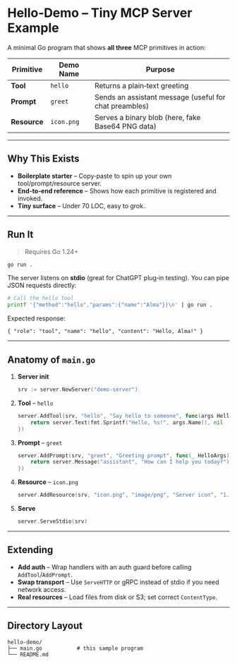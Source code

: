 # Hello‑Demo – Tiny MCP Server Example

A minimal Go program that shows **all three** MCP primitives in action:

| Primitive    | Demo Name  | Purpose                                                |
| ------------ | ---------- | ------------------------------------------------------ |
| **Tool**     | `hello`    | Returns a plain‑text greeting                          |
| **Prompt**   | `greet`    | Sends an assistant message (useful for chat preambles) |
| **Resource** | `icon.png` | Serves a binary blob (here, fake Base64 PNG data)      |

---

## Why This Exists

- **Boilerplate starter** – Copy‑paste to spin up your own tool/prompt/resource server.
- **End‑to‑end reference** – Shows how each primitive is registered and invoked.
- **Tiny surface** – Under 70 LOC, easy to grok.

---

## Run It

> Requires Go 1.24+

```bash
go run .
```

The server listens on **stdio** (great for ChatGPT plug‑in testing). You can pipe JSON requests directly:

```bash
# Call the hello tool
printf '{"method":"hello","params":{"name":"Alma"}}\n' | go run .
```

Expected response:

```jsonc
{ "role": "tool", "name": "hello", "content": "Hello, Alma!" }
```

---

## Anatomy of `main.go`

1. **Server init**
   ```go
   srv := server.NewServer("demo-server")
   ```
2. **Tool** – `hello`
   ```go
   server.AddTool(srv, "hello", "Say hello to someone", func(args HelloArgs) (protocol.Content, error) {
       return server.Text(fmt.Sprintf("Hello, %s!", args.Name)), nil
   })
   ```
3. **Prompt** – `greet`
   ```go
   server.AddPrompt(srv, "greet", "Greeting prompt", func(_ HelloArgs) (protocol.PromptMessage, error) {
       return server.Message("assistant", "How can I help you today?"), nil
   })
   ```
4. **Resource** – `icon.png`
   ```go
   server.AddResource(srv, "icon.png", "image/png", "Server icon", "1.0", fetchIcon)
   ```
5. **Serve**
   ```go
   server.ServeStdio(srv)
   ```

---

## Extending

- **Add auth** – Wrap handlers with an auth guard before calling `AddTool`/`AddPrompt`.
- **Swap transport** – Use `ServeHTTP` or gRPC instead of stdio if you need network access.
- **Real resources** – Load files from disk or S3; set correct `ContentType`.

---

## Directory Layout

```
hello-demo/
├── main.go           # this sample program
└── README.md
```
